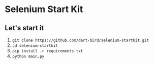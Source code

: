 # Selenium Start Kit

## Let's start it
1. `git clone https://github.com/dart-bird/selenium-startkit.git`
2. `cd selenium-startkit`
3. `pip install -r requirements.txt`
4. `python main.py`